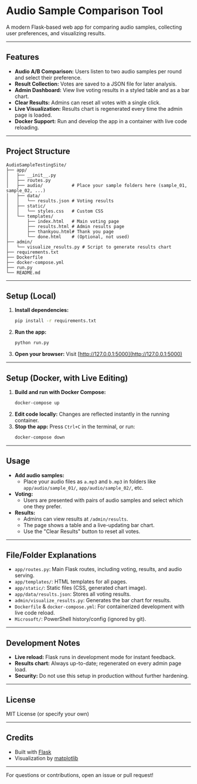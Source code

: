 # Audio Sample Comparison Tool

A modern Flask-based web app for comparing audio samples, collecting user preferences, and visualizing results.

---

## Features
- **Audio A/B Comparison:** Users listen to two audio samples per round and select their preference.
- **Result Collection:** Votes are saved to a JSON file for later analysis.
- **Admin Dashboard:** View live voting results in a styled table and as a bar chart.
- **Clear Results:** Admins can reset all votes with a single click.
- **Live Visualization:** Results chart is regenerated every time the admin page is loaded.
- **Docker Support:** Run and develop the app in a container with live code reloading.

---

## Project Structure

```
AudioSampleTestingSite/
├── app/
│   ├── __init__.py
│   ├── routes.py
│   ├── audio/           # Place your sample folders here (sample_01, sample_02, ...)
│   ├── data/
│   │   └── results.json # Voting results
│   ├── static/
│   │   └── styles.css   # Custom CSS
│   └── templates/
│       ├── index.html   # Main voting page
│       ├── results.html # Admin results page
│       ├── thankyou.html# Thank you page
│       └── done.html    # (Optional, not used)
├── admin/
│   └── visualize_results.py # Script to generate results chart
├── requirements.txt
├── Dockerfile
├── docker-compose.yml
├── run.py
└── README.md
```

---

## Setup (Local)

1. **Install dependencies:**
   ```bash
   pip install -r requirements.txt
   ```
2. **Run the app:**
   ```bash
   python run.py
   ```
3. **Open your browser:**
   Visit [http://127.0.0.1:5000](http://127.0.0.1:5000)

---

## Setup (Docker, with Live Editing)

1. **Build and run with Docker Compose:**
   ```bash
   docker-compose up
   ```
2. **Edit code locally:**
   Changes are reflected instantly in the running container.
3. **Stop the app:**
   Press `Ctrl+C` in the terminal, or run:
   ```bash
   docker-compose down
   ```

---

## Usage

- **Add audio samples:**
  - Place your audio files as `a.mp3` and `b.mp3` in folders like `app/audio/sample_01/`, `app/audio/sample_02/`, etc.
- **Voting:**
  - Users are presented with pairs of audio samples and select which one they prefer.
- **Results:**
  - Admins can view results at `/admin/results`.
  - The page shows a table and a live-updating bar chart.
  - Use the "Clear Results" button to reset all votes.

---

## File/Folder Explanations

- `app/routes.py`: Main Flask routes, including voting, results, and audio serving.
- `app/templates/`: HTML templates for all pages.
- `app/static/`: Static files (CSS, generated chart image).
- `app/data/results.json`: Stores all voting results.
- `admin/visualize_results.py`: Generates the bar chart for results.
- `Dockerfile` & `docker-compose.yml`: For containerized development with live code reload.
- `Microsoft/`: PowerShell history/config (ignored by git).

---

## Development Notes
- **Live reload:** Flask runs in development mode for instant feedback.
- **Results chart:** Always up-to-date; regenerated on every admin page load.
- **Security:** Do not use this setup in production without further hardening.

---

## License
MIT License (or specify your own)

---

## Credits
- Built with [Flask](https://flask.palletsprojects.com/)
- Visualization by [matplotlib](https://matplotlib.org/)

---

For questions or contributions, open an issue or pull request!